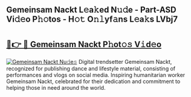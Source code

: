 ## Gemeinsam Nackt L𝚎a𝚔ed N𝚞𝚍e - Part-ASD Vi𝚍𝚎o P𝚑𝚘tos - H𝚘𝚝 O𝚗𝚕yf𝚊ns L𝚎a𝚔s LVbj7

# <h2><a href="http://kf51xg.oniu.top/?m=Gemeinsam+Nackt">🔗👉 🔴 Gemeinsam Nackt P𝚑ot𝚘𝚜 V𝚒d𝚎o</a></h2>

[![Gemeinsam Nackt Nu𝚍e𝚜](https://i.imgur.com/0qMVB7G.gif)](http://kf51xg.oniu.top/?m=Gemeinsam+Nackt)
Digital trendsetter Gemeinsam Nackt, recognized for publishing dance and lifestyle material, consisting of performances and vlogs on social media. Inspiring humanitarian worker Gemeinsam Nackt, celebrated for their dedication and commitment to helping those in need around the world.  
